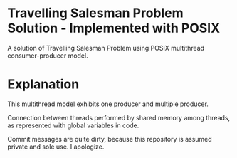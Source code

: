 # Travelling Salesman Problem Solution - Implemented with POSIX
A solution of Travelling Salesman Problem using POSIX multithread consumer-producer model.

# Explanation
This multithread model exhibits one producer and multiple producer.

Connection between threads performed by shared memory among threads, as represented with global variables in code.

Commit messages are quite dirty, because this repository is assumed private and sole use. I apologize.
